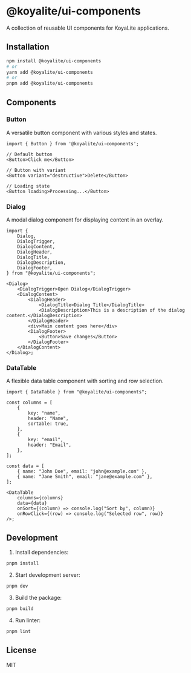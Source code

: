 # @koyalite/ui-components

A collection of reusable UI components for KoyaLite applications.

## Installation

```bash
npm install @koyalite/ui-components
# or
yarn add @koyalite/ui-components
# or
pnpm add @koyalite/ui-components
```

## Components

### Button

A versatile button component with various styles and states.

```tsx
import { Button } from '@koyalite/ui-components';

// Default button
<Button>Click me</Button>

// Button with variant
<Button variant="destructive">Delete</Button>

// Loading state
<Button loading>Processing...</Button>
```

### Dialog

A modal dialog component for displaying content in an overlay.

```tsx
import {
    Dialog,
    DialogTrigger,
    DialogContent,
    DialogHeader,
    DialogTitle,
    DialogDescription,
    DialogFooter,
} from "@koyalite/ui-components";

<Dialog>
    <DialogTrigger>Open Dialog</DialogTrigger>
    <DialogContent>
        <DialogHeader>
            <DialogTitle>Dialog Title</DialogTitle>
            <DialogDescription>This is a description of the dialog content.</DialogDescription>
        </DialogHeader>
        <div>Main content goes here</div>
        <DialogFooter>
            <Button>Save changes</Button>
        </DialogFooter>
    </DialogContent>
</Dialog>;
```

### DataTable

A flexible data table component with sorting and row selection.

```tsx
import { DataTable } from "@koyalite/ui-components";

const columns = [
    {
        key: "name",
        header: "Name",
        sortable: true,
    },
    {
        key: "email",
        header: "Email",
    },
];

const data = [
    { name: "John Doe", email: "john@example.com" },
    { name: "Jane Smith", email: "jane@example.com" },
];

<DataTable
    columns={columns}
    data={data}
    onSort={(column) => console.log("Sort by", column)}
    onRowClick={(row) => console.log("Selected row", row)}
/>;
```

## Development

1. Install dependencies:

```bash
pnpm install
```

2. Start development server:

```bash
pnpm dev
```

3. Build the package:

```bash
pnpm build
```

4. Run linter:

```bash
pnpm lint
```

## License

MIT
